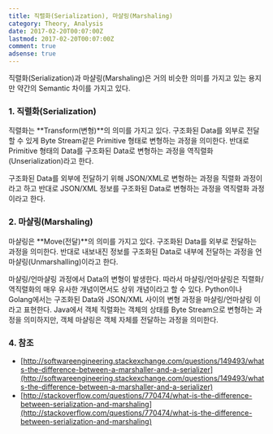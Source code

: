```yaml
---
title: 직렬화(Serialization), 마샬링(Marshaling)
category: Theory, Analysis
date: 2017-02-20T00:07:00Z
lastmod: 2017-02-20T00:07:00Z
comment: true
adsense: true
---
```


직렬화(Serialization)과 마샬링(Marshaling)은 거의 비슷한 의미를 가지고 있는 용지만 약간의 Semantic 차이를 가지고 있다.

### 1. 직렬화(Serialization)

직렬화는 **Transform(변형)**의 의미를 가지고 있다. 구조화된 Data를 외부로 전달할 수 있게 Byte Stream같은 Primitive 형태로 변형하는 과정을 의미한다. 반대로 Primitive 형태의 Data를 구조화된 Data로 변형하는 과정을 역직렬화(Unserialization)라고 한다.

구조화된 Data를 외부에 전달하기 위해 JSON/XML로 변형하는 과정을 직렬화 과정이라고 하고 반대로 JSON/XML 정보를 구조화된 Data로 변형하는 과정을 역직렬화 과정이라고 한다.

### 2. 마샬링(Marshaling)

마샬링은 **Move(전달)**의 의미를 가지고 있다. 구조화된 Data를 외부로 전달하는 과정을 의미한다. 반대로 내보내진 정보를 구조화된 Data로 내부에 전달하는 과정을 언마샬링(Unmarshalling)이라고 한다.

마샬링/언마샬링 과정에서 Data의 변형이 발생한다. 따라서 마샬링/언마샬링은 직렬화/역직렬화의 매우 유사한 개념이면서도 상위 개념이라고 할 수 있다. Python이나 Golang에서는 구조화된 Data와 JSON/XML 사이의 변형 과정을 마샬링/언마샬링 이라고 표현한다. Java에서 객체 직렬화는 객체의 상태를 Byte Stream으로 변형하는 과정을 의미하지만, 객체 마샬링은 객체 자체를 전달하는 과정을 의미한다.

### 4. 참조

* [http://softwareengineering.stackexchange.com/questions/149493/whats-the-difference-between-a-marshaller-and-a-serializer](http://softwareengineering.stackexchange.com/questions/149493/whats-the-difference-between-a-marshaller-and-a-serializer)
* [http://stackoverflow.com/questions/770474/what-is-the-difference-between-serialization-and-marshaling](http://stackoverflow.com/questions/770474/what-is-the-difference-between-serialization-and-marshaling)
